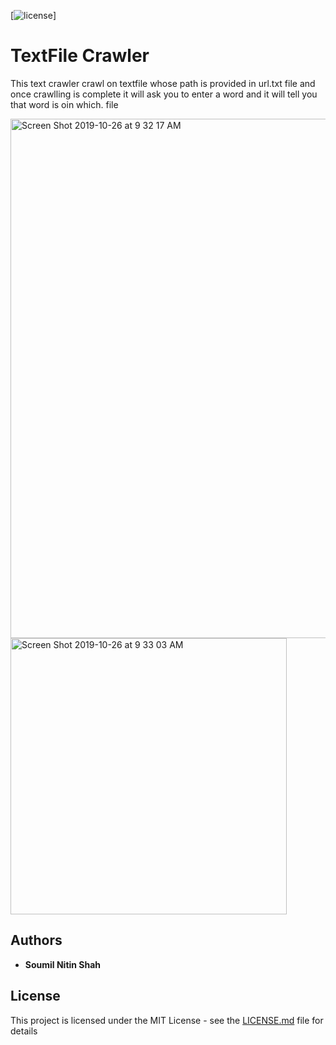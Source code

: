 [![license](https://img.shields.io/github/license/mashape/apistatus.svg?maxAge=2592000)]


# TextFile Crawler
This text crawler crawl on textfile whose path is provided in url.txt file and once crawlling is complete it will ask you to enter a word and it will tell you that word is oin which. file


<img width="831" alt="Screen Shot 2019-10-26 at 9 32 17 AM" src="https://user-images.githubusercontent.com/39345855/67620325-8b601200-f7d3-11e9-9f84-f992479dcdc6.png">


<img width="442" alt="Screen Shot 2019-10-26 at 9 33 03 AM" src="https://user-images.githubusercontent.com/39345855/67620333-a0d53c00-f7d3-11e9-9d5b-ce8165a35639.png">



## Authors

* **Soumil Nitin Shah** 

## License

This project is licensed under the MIT License - see the [LICENSE.md](LICENSE.md) file for details


